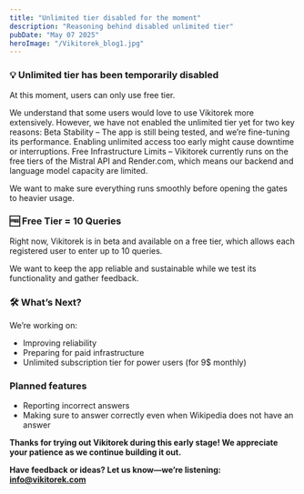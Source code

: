 ```yaml
---
title: "Unlimited tier disabled for the moment"
description: "Reasoning behind disabled unlimited tier"
pubDate: "May 07 2025"
heroImage: "/Vikitorek_blog1.jpg"
---
```


### 💡 Unlimited tier has been temporarily disabled
At this moment, users can only use free tier.

We understand that some users would love to use Vikitorek more extensively. However, we have not enabled the unlimited tier yet for two key reasons:
Beta Stability – The app is still being tested, and we’re fine-tuning its performance. Enabling unlimited access too early might cause downtime or interruptions.
Free Infrastructure Limits – Vikitorek currently runs on the free tiers of the Mistral API and Render.com, which means our backend and language model capacity are limited.

We want to make sure everything runs smoothly before opening the gates to heavier usage.

### 🆓 Free Tier = 10 Queries
Right now, Vikitorek is in beta and available on a free tier, which allows each registered user to enter up to 10 queries.

We want to keep the app reliable and sustainable while we test its functionality and gather feedback.

### 🛠️ What’s Next?
We’re working on:

- Improving reliability
- Preparing for paid infrastructure
- Unlimited subscription tier for power users (for 9$ monthly)

### Planned features
- Reporting incorrect answers
- Making sure to answer correctly even when Wikipedia does not have an answer

**Thanks for trying out Vikitorek during this early stage! We appreciate your patience as we continue building it out.**

**Have feedback or ideas? Let us know—we’re listening: info@vikitorek.com**
